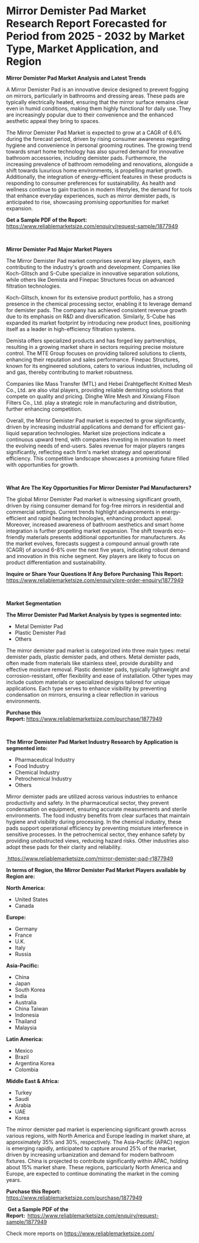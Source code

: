 <p><h1>Mirror Demister Pad Market Research Report Forecasted for Period from 2025 -  2032 by Market Type, Market Application, and Region</h1></p><p><strong>Mirror Demister Pad Market Analysis and Latest Trends</strong></p>
<p><p>A Mirror Demister Pad is an innovative device designed to prevent fogging on mirrors, particularly in bathrooms and dressing areas. These pads are typically electrically heated, ensuring that the mirror surface remains clear even in humid conditions, making them highly functional for daily use. They are increasingly popular due to their convenience and the enhanced aesthetic appeal they bring to spaces.</p><p>The Mirror Demister Pad Market is expected to grow at a CAGR of 6.6% during the forecast period, driven by rising consumer awareness regarding hygiene and convenience in personal grooming routines. The growing trend towards smart home technology has also spurred demand for innovative bathroom accessories, including demister pads. Furthermore, the increasing prevalence of bathroom remodeling and renovations, alongside a shift towards luxurious home environments, is propelling market growth. Additionally, the integration of energy-efficient features in these products is responding to consumer preferences for sustainability. As health and wellness continue to gain traction in modern lifestyles, the demand for tools that enhance everyday experiences, such as mirror demister pads, is anticipated to rise, showcasing promising opportunities for market expansion.</p></p>
<p><strong>Get a Sample PDF of the Report:&nbsp;</strong> <a href="https://www.reliablemarketsize.com/enquiry/request-sample/1877949?utm_campaign=3226&utm_medium=2&utm_source=Github&utm_content=ia&utm_term=11042025&utm_id=mirror-demister-pad">https://www.reliablemarketsize.com/enquiry/request-sample/1877949</a></p>
<p>&nbsp;</p>
<p><strong>Mirror Demister Pad Major Market Players</strong></p>
<p><p>The Mirror Demister Pad market comprises several key players, each contributing to the industry's growth and development. Companies like Koch-Glitsch and S-Cube specialize in innovative separation solutions, while others like Demista and Finepac Structures focus on advanced filtration technologies. </p><p>Koch-Glitsch, known for its extensive product portfolio, has a strong presence in the chemical processing sector, enabling it to leverage demand for demister pads. The company has achieved consistent revenue growth due to its emphasis on R&D and diversification. Similarly, S-Cube has expanded its market footprint by introducing new product lines, positioning itself as a leader in high-efficiency filtration systems.</p><p>Demista offers specialized products and has forged key partnerships, resulting in a growing market share in sectors requiring precise moisture control. The MTE Group focuses on providing tailored solutions to clients, enhancing their reputation and sales performance. Finepac Structures, known for its engineered solutions, caters to various industries, including oil and gas, thereby contributing to market robustness.</p><p>Companies like Mass Transfer (MTL) and Hebei Drahtgeflecht Knitted Mesh Co., Ltd. are also vital players, providing reliable demisting solutions that compete on quality and pricing. Dinghe Wire Mesh and Xinxiang Filson Filters Co., Ltd. play a strategic role in manufacturing and distribution, further enhancing competition.</p><p>Overall, the Mirror Demister Pad market is expected to grow significantly, driven by increasing industrial applications and demand for efficient gas-liquid separation technologies. Market size projections indicate a continuous upward trend, with companies investing in innovation to meet the evolving needs of end-users. Sales revenue for major players ranges significantly, reflecting each firm's market strategy and operational efficiency. This competitive landscape showcases a promising future filled with opportunities for growth.</p></p>
<p>&nbsp;</p>
<p><strong>What Are The Key Opportunities For Mirror Demister Pad Manufacturers?</strong></p>
<p><p>The global Mirror Demister Pad market is witnessing significant growth, driven by rising consumer demand for fog-free mirrors in residential and commercial settings. Current trends highlight advancements in energy-efficient and rapid heating technologies, enhancing product appeal. Moreover, increased awareness of bathroom aesthetics and smart home integration is further propelling market expansion. The shift towards eco-friendly materials presents additional opportunities for manufacturers. As the market evolves, forecasts suggest a compound annual growth rate (CAGR) of around 6-8% over the next five years, indicating robust demand and innovation in this niche segment. Key players are likely to focus on product differentiation and sustainability.</p></p>
<p><strong>Inquire or Share Your Questions If Any Before Purchasing This Report:</strong> <a href="https://www.reliablemarketsize.com/enquiry/pre-order-enquiry/1877949?utm_campaign=3226&utm_medium=2&utm_source=Github&utm_content=ia&utm_term=11042025&utm_id=mirror-demister-pad">https://www.reliablemarketsize.com/enquiry/pre-order-enquiry/1877949</a></p>
<p>&nbsp;</p>
<p><strong>Market Segmentation</strong></p>
<p><strong>The Mirror Demister Pad Market Analysis by types is segmented into:</strong></p>
<p><ul><li>Metal Demister Pad</li><li>Plastic Demister Pad</li><li>Others</li></ul></p>
<p><p>The mirror demister pad market is categorized into three main types: metal demister pads, plastic demister pads, and others. Metal demister pads, often made from materials like stainless steel, provide durability and effective moisture removal. Plastic demister pads, typically lightweight and corrosion-resistant, offer flexibility and ease of installation. Other types may include custom materials or specialized designs tailored for unique applications. Each type serves to enhance visibility by preventing condensation on mirrors, ensuring a clear reflection in various environments.</p></p>
<p><strong>Purchase this Report:&nbsp;</strong><a href="https://www.reliablemarketsize.com/purchase/1877949?utm_campaign=3226&utm_medium=2&utm_source=Github&utm_content=ia&utm_term=11042025&utm_id=mirror-demister-pad">https://www.reliablemarketsize.com/purchase/1877949</a></p>
<p>&nbsp;</p>
<p><strong>The Mirror Demister Pad Market Industry Research by Application is segmented into:</strong></p>
<p><ul><li>Pharmaceutical Industry</li><li>Food Industry</li><li>Chemical Industry</li><li>Petrochemical Industry</li><li>Others</li></ul></p>
<p><p>Mirror demister pads are utilized across various industries to enhance productivity and safety. In the pharmaceutical sector, they prevent condensation on equipment, ensuring accurate measurements and sterile environments. The food industry benefits from clear surfaces that maintain hygiene and visibility during processing. In the chemical industry, these pads support operational efficiency by preventing moisture interference in sensitive processes. In the petrochemical sector, they enhance safety by providing unobstructed views, reducing hazard risks. Other industries also adopt these pads for their clarity and reliability.</p></p>
<p><a href="https://www.reliablemarketsize.com/mirror-demister-pad-r1877949?utm_campaign=3226&utm_medium=2&utm_source=Github&utm_content=ia&utm_term=11042025&utm_id=mirror-demister-pad">&nbsp;https://www.reliablemarketsize.com/mirror-demister-pad-r1877949</a></p>
<p><strong>In terms of Region, the Mirror Demister Pad Market Players available by Region are:</strong></p>
<p>
    <p> <strong> North America: </strong>
        <ul>
            <li>United States</li>
            <li>Canada</li>
        </ul>
        </p> 
    <p> <strong> Europe: </strong>
        <ul>
            <li>Germany</li>
            <li>France</li>
            <li>U.K.</li>
            <li>Italy</li>
            <li>Russia</li>
        </ul>
        </p> 
    <p> <strong> Asia-Pacific: </strong>
        <ul>
            <li>China</li>
            <li>Japan</li>
            <li>South Korea</li>
            <li>India</li>
            <li>Australia</li>
            <li>China Taiwan</li>
            <li>Indonesia</li>
            <li>Thailand</li>
            <li>Malaysia</li>
        </ul>
        </p> 
    <p> <strong> Latin America: </strong>
        <ul>
            <li>Mexico</li>
            <li>Brazil</li>
            <li>Argentina Korea</li>
            <li>Colombia</li>
        </ul>
        </p> 
    <p> <strong> Middle East & Africa: </strong>
        <ul>
            <li>Turkey</li>
            <li>Saudi</li>
            <li>Arabia</li>
            <li>UAE</li>
            <li>Korea</li>
        </ul>
    </p>
    </p>
<p><p>The mirror demister pad market is experiencing significant growth across various regions, with North America and Europe leading in market share, at approximately 35% and 30%, respectively. The Asia-Pacific (APAC) region is emerging rapidly, anticipated to capture around 25% of the market, driven by increasing urbanization and demand for modern bathroom fixtures. China is projected to contribute significantly within APAC, holding about 15% market share. These regions, particularly North America and Europe, are expected to continue dominating the market in the coming years.</p></p>
<p><strong>Purchase this Report: </strong><a href="https://www.reliablemarketsize.com/purchase/1877949?utm_campaign=3226&utm_medium=2&utm_source=Github&utm_content=ia&utm_term=11042025&utm_id=mirror-demister-pad">https://www.reliablemarketsize.com/purchase/1877949</a></p>
<p>&nbsp;<strong>Get a Sample PDF of the Report:&nbsp;&nbsp;</strong><a href="https://www.reliablemarketsize.com/enquiry/request-sample/1877949?utm_campaign=3226&utm_medium=2&utm_source=Github&utm_content=ia&utm_term=11042025&utm_id=mirror-demister-pad">https://www.reliablemarketsize.com/enquiry/request-sample/1877949</a></p>
<p><strong></strong></p>
<p>Check more reports on <a href="https://www.reliablemarketsize.com/?utm_campaign=3226&utm_medium=2&utm_source=Github&utm_content=ia&utm_term=11042025&utm_id=mirror-demister-pad">https://www.reliablemarketsize.com/</a></p>